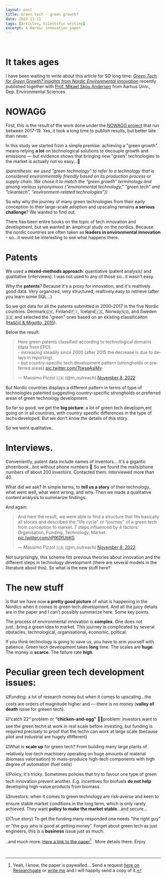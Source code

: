 ```yaml
---
layout: post
title: Green tech - green growth?
date: 2022-11-11
tags: [Articles, Scientific writing]
excerpt: A Nordic innovation paper
---
```


&nbsp;

# It takes ages


I have been waiting to write about this article for SO long time: [_Green Tech for Green Growth? Insights from Nordic Environmental Innovation_](https://link-springer-com.zorac.aub.aau.dk/chapter/10.1007/978-3-031-08313-6_8) recently published together with [Prof. Mikael Skou Andersen](https://pure.au.dk/portal/da/persons/mikael-skou-andersen(d6eb07fd-3020-4801-9beb-04c0cc0f0914).html) from Aarhus Univ., Dep. Environmental Sciences. 


# NOWAGG

First, this is the result of the work done under the [NOWAGG project](https://vbn.aau.dk/en/projects/new-nordic-ways-to-green-growth) that run between 2017-19. Yes, it took a long time to publish results, but better late than never.

In this study we started from a simple premise: achieving a "green growth" means relying **a lot** on technological solutions to decouple growth and emissions — but evidence shows that bringing new "green" technologies to the market is actually not so easy...🤔

_(parenthesis: we used “green technology” to refer to a technology that is considered environmentally friendly based on its production process or supply chain. We chose it to match the “green growth” terminology and among various synonymous (“environmental technology,” “green tech” and “cleantech”, “environment-related technologies”))_

So why why the journey of many green technologies from their early conception to their large-scale adoption and upscaling remains **a serious challenge**? We wanted to find out.

There has been entire books on the topic of tech innovation and development, but we wanted an ampirical study on the nordics. Because  the nordic countries are often taken as **leaders in environmental innovation** - so...it would be interesting to see what happens there.

# Patents

We used a **mixed-methods approach**: quantiative (patent analysis) and qualitative (interviews). I was not used to any of those so...it wasn't easy.

Why the **patents**? Because it's a proxy for innovation, and it's realtively good data. Very organized, very structured, realtively easy to retrieve (after you learn some SQL...)

So we got data for all the patents submitted in 2000–2017 in the five Nordic countries: Denmark🇩🇰, Finland🇫🇮, Iceland🇮🇸, Norway🇳🇴, and Sweden🇸🇪 and selected the "green" ones based on an existing classificaiton ([Haščič & Migotto, 2015](https://www.oecd-ilibrary.org/environment/measuring-environmental-innovation-using-patent-data_5js009kf48xw-en)).

Below the result:

<blockquote class="twitter-tweet"><p lang="en" dir="ltr">Here green patents classified according to technological domains (data from EPO). <br>- increasing steadily since 2000 (after 2015 the decrease is due to delays in reporting).<br>- but country-specific tech development pattern (strongholds or preferred areas) <a href="https://t.co/TtwseAsjMy">pic.twitter.com/TtwseAsjMy</a></p>&mdash; Massimo Pizzol 🇺🇦 (@m_outreach) <a href="https://twitter.com/m_outreach/status/1590069600041177092?ref_src=twsrc%5Etfw">November 8, 2022</a></blockquote> <script async src="https://platform.twitter.com/widgets.js" charset="utf-8"></script>


But Nordic countries displays a different pattern in terms of type of technologies patented suggesting country-specific strongholds or preferred areas of green technology development.

So far so good, we get the **big picture**: a lot of green tech developm,ent going on in all countries, with country specific differences in the type of techs developed. But we don't know the details of this story. 

So we went qualitative.

# Interviews. 

Conveniently, patent data include names of inventors... It's a gigantic phoenbook...but without phone numbers 🙁 So we found the mails/phone numbers of about 200 inventors. Contacted them. Interviewed more than 40. 

What did we ask? In simple terms, to **tell us a story** of their technology, what went well, what went wrong, and why. Then we made a qualitative content analysis to summarize findings.

And again:

<blockquote class="twitter-tweet"><p lang="en" dir="ltr">And here the result, we were able to find a structure that fits basically all stories and described the &quot;life cycle&quot; or &quot;journey&quot; of a green tech from conception to market. 7 steps influenced by 4 factors: Organisation, Funding, Technology, Market. <a href="https://t.co/rPfK0fUbKG">pic.twitter.com/rPfK0fUbKG</a></p>&mdash; Massimo Pizzol 🇺🇦 (@m_outreach) <a href="https://twitter.com/m_outreach/status/1590069623256657920?ref_src=twsrc%5Etfw">November 8, 2022</a></blockquote> <script async src="https://platform.twitter.com/widgets.js" charset="utf-8"></script>

Not surprisingly, this scheme fits previous theories about innovation and the different steps in technology development (there are several models in the literature about this). So what is the new stuff here?

# The new stuff 

Is that we have now **a pretty good picture** of what is happening in the Nordics when it comes to green tech development. And all the juicy details are in the paper and I can't possibly summarize here. Some key points.

The process of environmental innovation is **complex**. One does not just...bring a green idea to market. This journey is complicated by several obstacles, technological, organisational, economic, poltical. 

If you think technology is going to save us, you have to arm yourself with patience. Green tech development takes **long** time. The scales are **huge**. The money is **scarce**. The failure rate **high**. 

# Peculiar green tech development issues:

☑️Funding: a lot of research money but when it comes to upscaling...the costs are orders of magnitude higher and ---there is no money (**valley of death** issue for greeen tech).

☑️“catch 22” problem or **“chicken-and-egg”** 🐓🥚problem: investors want to see the green techn at work in real scale before investing, but funding is required precisely to proof that the techn can work at large scale (because pilot and industrial are hugely dfifferent)

☑️What is **scale up** for green tech? From building many large plants of relatively low-tech machinery operating on huge amounts of material (biomass valorisation) to mass-produice high-tech components with high degree of automation (fuel cells)

☑️Policy, it's tricky. Sometimes policies that try to favour one type of green tech innovation prevent another. E.g. incentives for biofuels **do not help** developing high-value products from biomass.

☑️Investors: when it comes to green technology are risk-averse and keen to ensure stable market conditions in the long term, which is only rarely achieved. They want **policy to make the market stable**...and secure...

☑️(True story) To get the funding many responded one needs “the right guy” or “the guy who is good at getting money”. Forget about green tech as just engineers, this is a **business** issue just as much. 

..and much more. [Here a link to the paper](https://link-springer-com.zorac.aub.aau.dk/chapter/10.1007/978-3-031-08313-6_8)[^1] . More details there. Enjoy


&nbsp; 

[^1]:  Yeah, I know, the paper is paywalled....Send a request [here on Researchgate](https://www.researchgate.net/publication/360243965_Green_tech_for_green_growth_Insights_from_Nordic_environmental_innovation) or [write me](mailto:massimo@plan.aau.dk) and I will happily send a copy of it.



